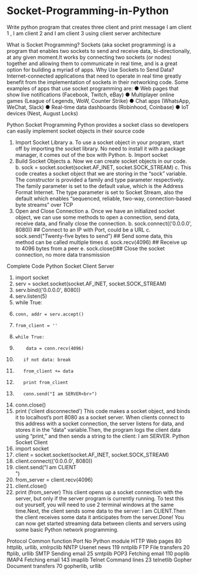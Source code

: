# Socket-Programming-in-Python
Write python program that creates three client and print message I am client 1 , I am client 2 and I am client 3 using client server architecture

What is Socket Programming?
Sockets (aka socket programming) is a program that enables two sockets to send and receive data, bi-directionally, at any given moment.It works by connecting two sockets (or nodes) together and allowing them to communicate in real time, and is a great option for building a myriad of apps.
Why Use Sockets to Send Data?
Internet-connected applications that need to operate in real time greatly benefit from the implementation of sockets in their networking code. Some examples of apps that use socket programming are:
●	Web pages that show live notifications (Facebook, Twitch, eBay)
●	Multiplayer online games (League of Legends, WoW, Counter Strike)
●	Chat apps (WhatsApp, WeChat, Slack)
●	Real-time data dashboards (Robinhood, Coinbase)
●	IoT devices (Nest, August Locks)


Python Socket Programming
Python provides a socket class so developers can easily implement socket objects in their source code
1.	Import Socket Library
a.	To use a socket object in your program, start off by importing the socket library. No need to install it with a package manager, it comes out of the box with Python.
b.	Import socket
2.	Build Socket Objects 
a.	Now we can create socket objects in our code. 
b.	sock = socket.socket(socket.AF_INET, socket.SOCK_STREAM)
c.	This code creates a socket object that we are storing in the “sock” variable. The constructor is provided a family and type parameter respectively.  The family parameter is set to the default value, which is the Address Format Internet.
The type parameter is set to Socket Stream, also the default which enables “sequenced, reliable, two-way, connection-based byte streams” over TCP
3.	Open and Close Connection
a.	Once we have an initialized socket object, we can use some methods to open a connection, send data, receive data, and finally close the connection.
b.	 sock.connect(('0.0.0.0', 8080)) ## Connect to an IP with Port, could be a URL
c.	 sock.send("Twenty-five bytes to send") ## Send some data, this method can be called multiple times
d.	 sock.recv(4096) ## Receive up to 4096 bytes from a peer
e.	 sock.close()## Close the socket connection, no more data transmission



Complete Code
Python Socket Client Server
1.	import socket
2.	serv = socket.socket(socket.AF_INET, socket.SOCK_STREAM)
3.	serv.bind(('0.0.0.0', 8080))
4.	serv.listen(5)
5.	while True:
6.	   conn, addr = serv.accept()
7.	   from_client = ''
8.	   while True:
9.	       data = conn.recv(4096)
10.	       if not data: break
11.	       from_client += data
12.	       print from_client
13.	       conn.send("I am SERVER<br>")
14.	   conn.close()
15.	   print ('client disconnected')
This code makes a socket object, and binds it to localhost’s port 8080 as a socket server. When clients connect to this address with a socket connection, the server listens for data, and stores it in the “data” variable.Then, the program logs the client data using “print,” and then sends a string to the client: I am SERVER.
Python Socket Client
1.	import socket
2.	client = socket.socket(socket.AF_INET, socket.SOCK_STREAM)
3.	client.connect(('0.0.0.0', 8080))
4.	client.send("I am CLIENT<br>")
5.	from_server = client.recv(4096)
6.	client.close()
7.	print (from_server)
This client opens up a socket connection with the server, but only if the server program is currently running. To test this out yourself, you will need to use 2 terminal windows at the same time.Next, the client sends some data to the server: I am CLIENT.Then the client receives some data it anticipates from the server.Done! You can now get started streaming data between clients and servers using some basic Python network programming.

Protocol	Common function	Port No	Python module
HTTP	Web pages	80	httplib, urllib, xmlrpclib
NNTP	Usenet news	119	nntplib
FTP	File transfers	20	ftplib, urllib
SMTP	Sending email	25	smtplib
POP3	Fetching email	110	poplib
IMAP4	Fetching email	143	imaplib
Telnet	Command lines	23	telnetlib
Gopher	Document transfers	70	gopherlib, urllib
